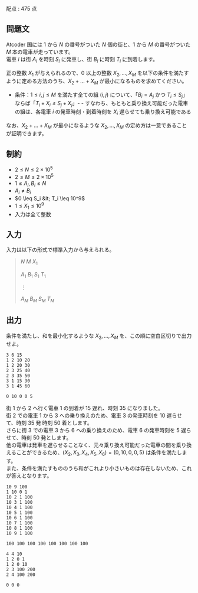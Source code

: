配点 : $475$ 点

## 問題文

Atcoder 国には $1$ から $N$ の番号がついた $N$ 個の街と、$1$ から $M$ の番号がついた $M$ 本の電車が走っています。<br>
電車 $i$ は街 $A_i$ を時刻 $S_i$ に発車し、街 $B_i$ に時刻 $T_i$ に到着します。

正の整数 $X_1$ が与えられるので、$0$ 以上の整数 $X_2,\ldots,X_M$ を以下の条件を満たすように定める方法のうち、$X_2+\ldots+X_M$ が最小になるものを求めてください。

- 条件：$1 \leq i,j \leq M$ を満たす全ての組 $(i,j)$ について、「$B_i=A_j$ かつ $T_i \leq S_j$」ならば「$T_i+X_i \leq S_j+X_j$」-   - すなわち、もともと乗り換え可能だった電車の組は、各電車 $i$ の発車時刻・到着時刻を $X_i$ 遅らせても乗り換え可能である

なお、$X_2+\ldots+X_M$ が最小になるような $X_2,\ldots,X_M$ の定め方は一意であることが証明できます。

## 制約

- $2 \leq N \leq 2\times 10^5$
- $2 \leq M \leq 2\times 10^5$
- $1 \leq A_i,B_i \leq N$
- $A_i \neq B_i$
- $0 \leq S_i &lt; T_i \leq 10^9$
- $1 \leq X_1 \leq 10^9$
- 入力は全て整数

## 入力

入力は以下の形式で標準入力から与えられる。

> $N$ $M$ $X_1$
> 
> $A_1$ $B_1$ $S_1$ $T_1$
> 
> $\vdots$
> 
> $A_M$ $B_M$ $S_M$ $T_M$

## 出力

条件を満たし、和を最小化するような $X_2,\ldots,X_M$ を、この順に空白区切りで出力せよ。

```input1
3 6 15
1 2 10 20
1 2 20 30
2 3 25 40
2 3 35 50
3 1 15 30
3 1 45 60
```

```output1
0 10 0 0 5
```

街 $1$ から $2$ へ行く電車 $1$ の到着が $15$ 遅れ、時刻 $35$ になりました。<br>
街 $2$ での電車 $1$ から $3$ への乗り換えのため、電車 $3$ の発車時刻を $10$ 遅らせて、時刻 $35$ 発 時刻 $50$ 着とします。<br>
さらに街 $3$ での電車 $3$ から $6$ への乗り換えのため、電車 $6$ の発車時刻を $5$ 遅らせて、時刻 $50$ 発とします。<br>
他の電車は発車を遅らせることなく、元々乗り換え可能だった電車の間を乗り換えることができるため、$(X_2,X_3,X_4,X_5,X_6)=(0,10,0,0,5)$ は条件を満たします。<br>
また、条件を満たすもののうち和がこれより小さいものは存在しないため、これが答えとなります。

```input2
10 9 100
1 10 0 1
10 2 1 100
10 3 1 100
10 4 1 100
10 5 1 100
10 6 1 100
10 7 1 100
10 8 1 100
10 9 1 100
```

```output2
100 100 100 100 100 100 100 100
```

```input3
4 4 10
1 2 0 1
1 2 0 10
2 3 100 200
2 4 100 200
```

```output3
0 0 0
```